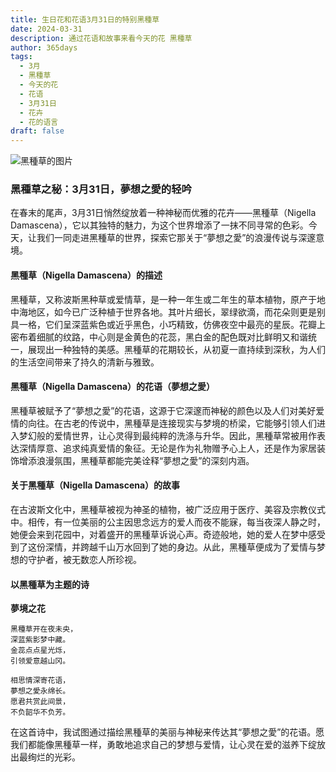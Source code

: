 ```yaml
---
title: 生日花和花语3月31日的特别黑種草
date: 2024-03-31
description: 通过花语和故事来看今天的花 黑種草
author: 365days
tags:
  - 3月
  - 黑種草
  - 今天的花
  - 花语
  - 3月31日
  - 花卉
  - 花的语言
draft: false
---
```


![黑種草的图片](https://cdn.pixabay.com/photo/2017/02/04/20/59/nigella-damascena-miss-jekyll-2038376_1280.jpg#center)


### 黑種草之秘：3月31日，夢想之愛的轻吟

在春末的尾声，3月31日悄然绽放着一种神秘而优雅的花卉——黑種草（Nigella Damascena），它以其独特的魅力，为这个世界增添了一抹不同寻常的色彩。今天，让我们一同走进黑種草的世界，探索它那关于“夢想之愛”的浪漫传说与深邃意境。

#### 黑種草（Nigella Damascena）的描述

黑種草，又称波斯黑种草或爱情草，是一种一年生或二年生的草本植物，原产于地中海地区，如今已广泛种植于世界各地。其叶片细长，翠绿欲滴，而花朵则更是别具一格，它们呈深蓝紫色或近乎黑色，小巧精致，仿佛夜空中最亮的星辰。花瓣上密布着细腻的纹路，中心则是金黄色的花蕊，黑白金的配色既对比鲜明又和谐统一，展现出一种独特的美感。黑種草的花期较长，从初夏一直持续到深秋，为人们的生活空间带来了持久的清新与雅致。

#### 黑種草（Nigella Damascena）的花语（夢想之愛）

黑種草被赋予了“夢想之愛”的花语，这源于它深邃而神秘的颜色以及人们对美好爱情的向往。在古老的传说中，黑種草是连接现实与梦境的桥梁，它能够引领人们进入梦幻般的爱情世界，让心灵得到最纯粹的洗涤与升华。因此，黑種草常被用作表达深情厚意、追求纯真爱情的象征。无论是作为礼物赠予心上人，还是作为家居装饰增添浪漫氛围，黑種草都能完美诠释“夢想之愛”的深刻内涵。

#### 关于黑種草（Nigella Damascena）的故事

在古波斯文化中，黑種草被视为神圣的植物，被广泛应用于医疗、美容及宗教仪式中。相传，有一位美丽的公主因思念远方的爱人而夜不能寐，每当夜深人静之时，她便会来到花园中，对着盛开的黑種草诉说心声。奇迹般地，她的爱人在梦中感受到了这份深情，并跨越千山万水回到了她的身边。从此，黑種草便成为了爱情与梦想的守护者，被无数恋人所珍视。

#### 以黑種草为主题的诗

**夢境之花**

	黑種草开在夜未央，  
	深蓝紫影梦中藏。  
	金蕊点点星光烁，  
	引领爱意越山冈。
	
	相思情深寄花语，  
	夢想之愛永绵长。  
	愿君共赏此间景，  
	不负韶华不负芳。

在这首诗中，我试图通过描绘黑種草的美丽与神秘来传达其“夢想之愛”的花语。愿我们都能像黑種草一样，勇敢地追求自己的梦想与爱情，让心灵在爱的滋养下绽放出最绚烂的光彩。